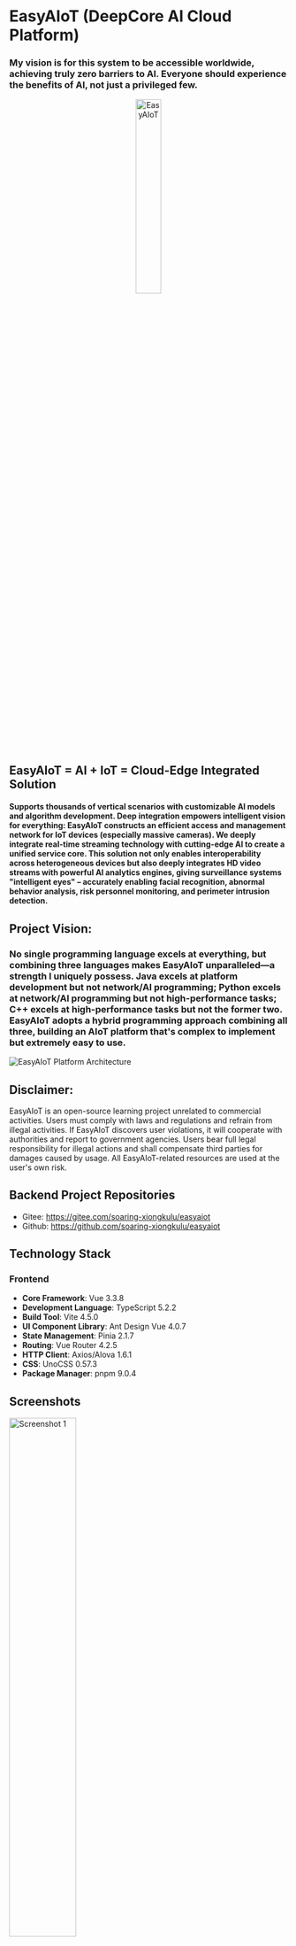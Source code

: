 # EasyAIoT (DeepCore AI Cloud Platform)
### My vision is for this system to be accessible worldwide, achieving truly zero barriers to AI. Everyone should experience the benefits of AI, not just a privileged few.
<div align="center">
    <img src=".image/logo.png" width="30%" height="30%" alt="EasyAIoT">
</div>

## EasyAIoT = AI + IoT = Cloud-Edge Integrated Solution
#### Supports thousands of vertical scenarios with customizable AI models and algorithm development. Deep integration empowers intelligent vision for everything: EasyAIoT constructs an efficient access and management network for IoT devices (especially massive cameras). We deeply integrate real-time streaming technology with cutting-edge AI to create a unified service core. This solution not only enables interoperability across heterogeneous devices but also deeply integrates HD video streams with powerful AI analytics engines, giving surveillance systems "intelligent eyes" – accurately enabling facial recognition, abnormal behavior analysis, risk personnel monitoring, and perimeter intrusion detection.

## Project Vision:
### No single programming language excels at everything, but combining three languages makes EasyAIoT unparalleled—a strength I uniquely possess. Java excels at platform development but not network/AI programming; Python excels at network/AI programming but not high-performance tasks; C++ excels at high-performance tasks but not the former two. EasyAIoT adopts a hybrid programming approach combining all three, building an AIoT platform that's complex to implement but extremely easy to use.

![EasyAIoT Platform Architecture](.image/EasyAIoT平台架构.jpg)

## Disclaimer:

EasyAIoT is an open-source learning project unrelated to commercial activities. Users must comply with laws and regulations and refrain from illegal activities. If EasyAIoT discovers user violations, it will cooperate with authorities and report to government agencies. Users bear full legal responsibility for illegal actions and shall compensate third parties for damages caused by usage. All EasyAIoT-related resources are used at the user's own risk.

## Backend Project Repositories
- Gitee: https://gitee.com/soaring-xiongkulu/easyaiot
- Github: https://github.com/soaring-xiongkulu/easyaiot

## Technology Stack
### Frontend
- **Core Framework**: Vue 3.3.8
- **Development Language**: TypeScript 5.2.2
- **Build Tool**: Vite 4.5.0
- **UI Component Library**: Ant Design Vue 4.0.7
- **State Management**: Pinia 2.1.7
- **Routing**: Vue Router 4.2.5
- **HTTP Client**: Axios/Alova 1.6.1
- **CSS**: UnoCSS 0.57.3
- **Package Manager**: pnpm 9.0.4

## Screenshots
<div>
  <img src=".image/banner/banner1007.jpg" alt="Screenshot 1" width="49%" style="margin-right: 10px">
  <img src=".image/banner/banner1008.jpg" alt="Screenshot 2" width="49%">
</div>
<div>
  <img src=".image/banner/banner1009.jpg" alt="Screenshot 3" width="49%" style="margin-right: 10px">
  <img src=".image/banner/banner1010.jpg" alt="Screenshot 4" width="49%">
</div>
<div>
  <img src=".image/banner/banner1011.jpg" alt="Screenshot 5" width="49%" style="margin-right: 10px">
  <img src=".image/banner/banner1012.jpg" alt="Screenshot 6" width="49%">
</div>
<div>
  <img src=".image/banner/banner1001.png" alt="Screenshot 7" width="49%" style="margin-right: 10px">
  <img src=".image/banner/banner1002.png" alt="Screenshot 8" width="49%">
</div>
<div>
  <img src=".image/banner/banner1003.png" alt="Screenshot 9" width="49%" style="margin-right: 10px">
  <img src=".image/banner/banner1004.png" alt="Screenshot 10" width="49%">
</div>
<div>
  <img src=".image/banner/banner1005.png" alt="Screenshot 11" width="49%" style="margin-right: 10px">
  <img src=".image/banner/banner1006.png" alt="Screenshot 12" width="49%">
</div>

## Contact Information
### WeChat (Join Knowledge Planet for technical discussions):
<p><img src=".image/联系方式.jpg" alt="Contact QR Code" width="30%"></p>

### Knowledge Planet:
Voluntary paid membership for consulting, resources, and technical groups:
<p>
<img src=".image/知识星球.jpg" alt="Knowledge Planet" width="30%">
</p>

## Sponsorship
<div>
    <img src=".image/微信支付.jpg" alt="WeChat Pay" width="30%" height="30%">
    <img src=".image/支付宝支付.jpg" alt="Alipay" width="30%" height="10%">
</div>

## Acknowledgements
Thanks to the following contributors for code, feedback, donations, and support (in no particular order):
- shup 派大星 棒槌 憨憨 一往无前 文艺小青年 lion 汪汪队立大功 春生 二群主 hao_chen yuer629 kong 岁月静好 Kunkka 李江峰 左耳向右 Chao. 灬
- Mr.LuCkY

## Open Source License
[MIT LICENSE](LICENSE)

## Copyright Notice
EasyAIoT follows the [MIT LICENSE](LICENSE). Commercial use is permitted provided original author/copyright information is retained.
